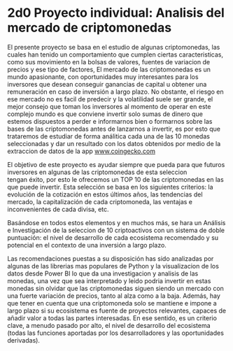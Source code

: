 # 2d0 Proyecto individual: Analisis del mercado de criptomonedas

El presente proyecto se basa en el estudio de algunas criptomonedas, 
las cuales han tenido un comportamiento que cumplen ciertas caracteristicas, como sus movimiento
en la bolsas de valores, fuentes de variacion de precios y ese tipo de factores, 
El mercado de las criptomonedas es un mundo apasionante, con oportunidades muy 
interesantes para los inversores que desean conseguir ganancias de capital u obtener
 una remuneración en caso de inversión a largo plazo. No obstante, el riesgo en ese 
mercado no es facil de predecir y la volatilidad suele ser grande, el mejor consejo que 
toman los inversores al momento de operar en este complejo mundo es que conviene invertir solo sumas 
de dinero que estemos dispuestos a perder e informarnos bien o formarnos sobre las bases 
de las criptomonedas antes de lanzarnos a invertir, es por esto que trataremos de estudiar 
de forma análitica cada una de las 10 monedas seleccionadas y dar un resultado
con los datos obtenidos por medio de la extraccion de datos de la app www.coingecko.com 


El objetivo de este proyecto es ayudar siempre que pueda para que futuros inversores 
en algunas de las criptomonedas de esta seleccion  
 tengan éxito, por esto le ofrecemos un TOP
10 de las criptomonedas en las que puede invertir. Esta selección se basa en los 
siguientes criterios: la evolución de la cotización en estos últimos años, las tendencias
 del mercado, la capitalización de cada criptomoneda, las ventajas e inconvenientes de 
cada divisa, etc.

Basándose en todos estos elementos y en muchos más, se hara un Análisis e 
Investigación de la seleccion de 10 criptoactivos
 con un sistema de doble puntuación: el nivel de desarrollo de cada ecosistema recomendado
 y su potencial en el contexto de una inversión a largo plazo. 

Las recomendaciones puestas a su disposición has sido analizadas por algunas de las 
librerias mas populares de Python y la visualizacion de los datos desde Power BI lo que
da una investigacion y analisis de las monedas, una vez que sea interpretado y leido 
podria invertir en estas monedas sin olvidar que
 las criptomonedas siguen siendo un mercado con una fuerte variación de precios, tanto 
al alza como a la baja. Además, hay que tener en cuenta que una criptomoneda solo se
 mantiene e impone a largo plazo si su ecosistema es fuente de proyectos relevantes, 
capaces de añadir valor a todas las partes interesadas. En ese sentido, es un criterio
 clave, a menudo pasado por alto, el nivel de desarrollo del ecosistema (todas las
 funciones aportadas por los desarrolladores y las oportunidades derivadas).
